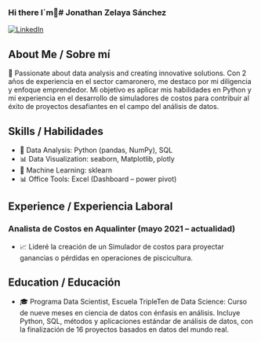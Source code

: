 

<!--
**jontyzelaya/jontyzelaya** is a ✨ _special_ ✨ repository because its `README.md` (this file) appears on your GitHub profile.

Here are some ideas to get you started:

- 🔭 I’m currently working on ...
- 🌱 I’m currently learning ...
- 👯 I’m looking to collaborate on ...
- 🤔 I’m looking for help with ...
- 💬 Ask me about ...
- 📫 How to reach me: ...
- 😄 Pronouns: ...
- ⚡ Fun fact: ...
-->
### Hi there I´m👋# Jonathan Zelaya Sánchez

[![LinkedIn](https://img.shields.io/badge/LinkedIn-Profile-blue)](https://www.linkedin.com/in/jonathan-zelaya-a0b13839/)

## About Me / Sobre mí
🚀 Passionate about data analysis and creating innovative solutions. Con 2 años de experiencia en el sector camaronero, me destaco por mi diligencia y enfoque emprendedor. Mi objetivo es aplicar mis habilidades en Python y mi experiencia en el desarrollo de simuladores de costos para contribuir al éxito de proyectos desafiantes en el campo del análisis de datos.

## Skills / Habilidades
- 🐍 Data Analysis: Python (pandas, NumPy), SQL
- 📊 Data Visualization: seaborn, Matplotlib, plotly
- 🤖 Machine Learning: sklearn
- 📊 Office Tools: Excel (Dashboard – power pivot)

## Experience / Experiencia Laboral
### Analista de Costos en Aqualinter (mayo 2021 – actualidad)
- 📈 Lideré la creación de un Simulador de costos para proyectar ganancias o pérdidas en operaciones de piscicultura.

## Education / Educación
- 🎓 Programa Data Scientist, Escuela TripleTen de Data Science: Curso de nueve meses en ciencia de datos con énfasis en análisis. Incluye Python, SQL, métodos y aplicaciones estándar de análisis de datos, con la finalización de 16 proyectos basados en datos del mundo real.

